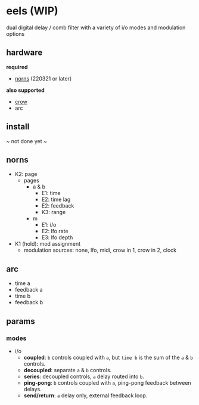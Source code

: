 # eels (WIP)

dual digital delay / comb filter with a variety of i/o modes and modulation options

## hardware

**required**

- [norns](https://github.com/p3r7/awesome-monome-norns) (220321 or later)

**also supported**

- [crow](https://monome.org/docs/crow/)
- arc

## install

~ not done yet ~

## norns

- K2: page
    - pages
        - a & b
            - E1: time
            - E2: time lag
            - E2: feedback
            - K3: range
        - m
            - E1: i/o
            - E2: lfo rate
            - E3: lfo depth
- K1 (hold): mod assignment
    - modulation sources: none, lfo, midi, crow in 1, crow in 2, clock
    
## arc

- time a
- feedback a
- time b
- feedback b

## params

### modes

- i/o
    - **coupled**: `b` controls coupled with `a`, but `time b` is the sum of the `a` & `b` controls.
    - **decoupled**: separate `a` & `b` controls.
    - **series**: decoupled controls, `a` delay routed into `b`.
    - **ping-pong**: `b` controls coupled with `a`, ping-pong feedback between delays.
    - **send/return**: `a` delay only, external feedback loop.
